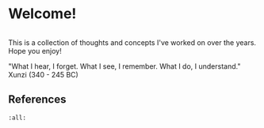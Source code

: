 # Welcome!

```{figure} background.jpg
```

This is a collection of thoughts and concepts I've worked on over the years. Hope you enjoy!


"What I hear, I forget. What I see, I remember. What I do, I understand." Xunzi (340 - 245 BC) 


## References 

```{bibliography}
:all:
```